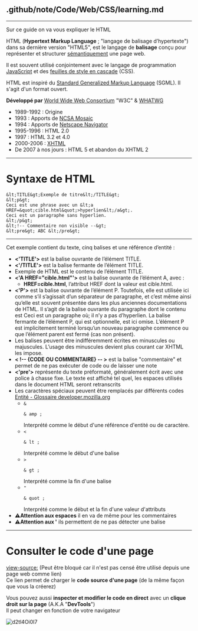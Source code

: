 ## .github/note/Code/Web/CSS/learning.md
---
Sur ce guide on va vous expliquer le HTML  

HTML (**Hypertext Markup Language** ; "langage de balisage d’hypertexte") dans sa dernière version "HTML5", est le langage de **balisage** conçu pour représenter et structurer [sémantiquement](https://fr.wikipedia.org/wiki/Sémantique) une page web.  

Il est souvent utilisé conjointement avec le langage de programmation [JavaScript](https://fr.wikipedia.org/wiki/JavaScript) et des [feuilles de style en cascade](https://fr.wikipedia.org/wiki/Feuilles_de_style_en_cascade) (CSS).  

HTML est inspiré du [Standard Generalized Markup Language](https://fr.wikipedia.org/wiki/Standard_Generalized_Markup_Language) (SGML). Il s'agit d'un format ouvert.

**Développé par**	[World Wide Web Consortium](https://fr.wikipedia.org/wiki/World_Wide_Web_Consortium) "W3C" & [WHATWG](https://fr.wikipedia.org/wiki/Web_Hypertext_Application_Technology_Working_Group)
- 1989-1992 : Origine
- 1993 : Apports de [NCSA Mosaic](https://fr.wikipedia.org/wiki/NCSA_Mosaic)
- 1994 : Apports de [Netscape Navigator](https://fr.wikipedia.org/wiki/Netscape_Navigator)
- 1995-1996 : HTML 2.0
- 1997 : HTML 3.2 et 4.0
- 2000-2006 : [XHTML](https://fr.wikipedia.org/wiki/Extensible_Hypertext_Markup_Language)
- De 2007 à nos jours : HTML 5 et abandon du XHTML 2

---

# Syntaxe de HTML
```
&lt;TITLE&gt;Exemple de titre&lt;/TITLE&gt;
&lt;p&gt;
Ceci est une phrase avec un &lt;a HREF=&quot;cible.html&quot;>hyperlien&lt;/a&gt;.
Ceci est un paragraphe sans hyperlien.
&lt;/p&gt;
&lt;!-- Commentaire non visible --&gt;
&lt;pre&gt; ABC &lt;/pre&gt;
```
---
Cet exemple contient du texte, cinq balises et une référence d’entité :
- **<'TITLE'>** est la balise ouvrante de l’élément TITLE.
- **<'/TITLE'>** est la balise fermante de l’élément TITLE.
- Exemple de HTML est le contenu de l’élément TITLE.
- **<'A HREF="cible.html"'>** est la balise ouvrante de l’élément A, avec :
  - **HREF=cible.html**, l’attribut HREF dont la valeur est cible.html.
- **<'P'>** est la balise ouvrante de l’élément P. Toutefois, elle est utilisée ici comme s’il s’agissait d’un séparateur de paragraphe, et c’est même ainsi qu’elle est souvent présentée dans les plus anciennes documentations de HTML. Il s’agit de la balise ouvrante du paragraphe dont le contenu est Ceci est un paragraphe où; il n’y a pas d’hyperlien. La balise fermante de l’élément P, qui est optionnelle, est ici omise. L’élément P est implicitement terminé lorsqu’un nouveau paragraphe commence ou que l’élément parent est fermé (cas non présent).
- Les balises peuvent être indifféremment écrites en minuscules ou majuscules. L’usage des minuscules devient plus courant car XHTML les impose.
- **< !-- {CODE OU COMMENTAIRE} -- >** est la balise "commentaire" et permet de ne pas exécuter de code ou de laisser une note
- **<'pre'>** représente du texte préformaté, généralement écrit avec une police à chasse fixe. Le texte est affiché tel quel, les espaces utilisés dans le document HTML seront retranscrits
- Les caractères spéciaux peuvent être remplacés par différents codes [Entité - Glossaire developer.mozilla.org](https://developer.mozilla.org/fr/docs/Glossary/Entity)
  - ```&```	<pre>```& amp ;```</pre> Interprété comme le début d'une référence d'entité ou de caractère.
  - ```<```	<pre>```& lt ;```</pre> Interprété comme le début d'une balise
  - ```>``` <pre>```& gt ;```</pre> Interprété comme la fin d'une balise
  - ```"```	<pre>```& quot ;```</pre> Interprété comme le début et la fin d'une valeur d'attributs
- ⚠️**Attention aux espaces** il en va de même pour les commentaires
- ⚠️**Attention aux '** ils permettent de ne pas détecter une balise
---
# Consulter le code d'une page
[view-source:](view-source:https://doc.ghub.fr/cours/html) (Peut être bloqué car il n'est pas censé être utilisé depuis une page web comme lien)  
Ce lien permet de charger le **code source d'une page** (de la même façon que vous la créerez)

Vous pouvez aussi **inspecter et modifier le code en direct** avec un **clique droit sur la page** (A.K.A "**DevTools**")  
Il peut changer en fonction de votre navigateur

![d2tl4Oi0I7](https://github.com/GHub-fr/.github/assets/84735589/096b576d-3f49-4761-a132-7963769e28b4)
